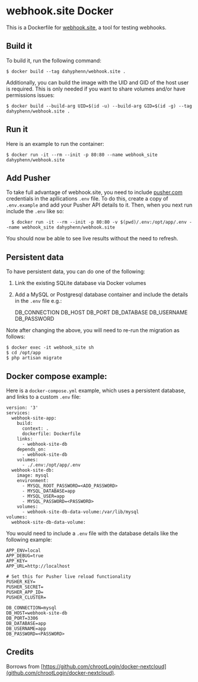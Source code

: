 # webhook.site Docker

This is a Dockerfile for [webhook.site](https://github.com/fredsted/webhook.site), a tool for testing webhooks.

## Build it

To build it, run the following command:

    $ docker build --tag dahyphenn/webhook.site .

Additionally, you can build the image with the UID and GID of the host user is required. This is only needed if you want to share volumes and/or have permissions issues:

    $ docker build --build-arg UID=$(id -u) --build-arg GID=$(id -g) --tag dahyphenn/webhook.site . 

## Run it

Here is an example to run the container:

    $ docker run -it --rm --init -p 80:80 --name webhook_site dahyphenn/webhook.site

## Add Pusher

To take full advantage of webhook.site, you need to include [pusher.com](https://www.pusher.com) credentials in the apllications `.env` file. To do this, create a copy of `.env.example` and add your Pusher API details to it. Then, when you next run include the `.env` like so:

      $ docker run -it --rm --init -p 80:80 -v $(pwd)/.env:/opt/app/.env --name webhook_site dahyphenn/webhook.site

You should now be able to see live results without the need to refresh.

## Persistent data

To have persistent data, you can do one of the following:

1. Link the existing SQLite database via Docker volumes
2. Add a MySQL or Postgresql database container and include the details in the `.env` file e.g.:

    DB_CONNECTION
    DB_HOST
    DB_PORT
    DB_DATABASE
    DB_USERNAME
    DB_PASSWORD

Note after changing the above, you will need to re-run the migration as follows:

    $ docker exec -it webhook_site sh
    $ cd /opt/app
    $ php artisan migrate

## Docker compose example:

Here is a `docker-compose.yml` example, which uses a persistent database, and links to a custom `.env` file:

    version: '3'
    services:
      webhook-site-app:
        build:
          context: .
          dockerfile: Dockerfile
        links:
          - webhook-site-db
        depends_on:
          - webhook-site-db
        volumes:
          - ./.env:/opt/app/.env
      webhook-site-db:
        image: mysql
        environment:
          - MYSQL_ROOT_PASSWORD=<ADD_PASSWORD>
          - MYSQL_DATABASE=app
          - MYSQL_USER=app
          - MYSQL_PASSWORD=<PASSWORD>
        volumes:
          - webhook-site-db-data-volume:/var/lib/mysql
    volumes:
      webhook-site-db-data-volume:

You would need to include a `.env` file with the database details like the following example:

    APP_ENV=local
    APP_DEBUG=true
    APP_KEY=
    APP_URL=http://localhost

    # Set this for Pusher live reload functionality
    PUSHER_KEY=
    PUSHER_SECRET=
    PUSHER_APP_ID=
    PUSHER_CLUSTER=

    DB_CONNECTION=mysql
    DB_HOST=webhook-site-db
    DB_PORT=3306
    DB_DATABASE=app
    DB_USERNAME=app
    DB_PASSWORD=<PASSWORD>

## Credits

Borrows from [https://github.com/chrootLogin/docker-nextcloud](github.com/chrootLogin/docker-nextcloud).